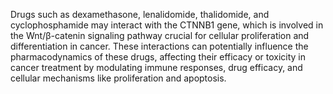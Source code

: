 Drugs such as dexamethasone, lenalidomide, thalidomide, and cyclophosphamide may interact with the CTNNB1 gene, which is involved in the Wnt/β-catenin signaling pathway crucial for cellular proliferation and differentiation in cancer. These interactions can potentially influence the pharmacodynamics of these drugs, affecting their efficacy or toxicity in cancer treatment by modulating immune responses, drug efficacy, and cellular mechanisms like proliferation and apoptosis.